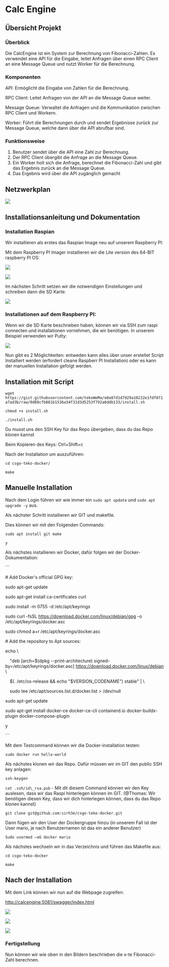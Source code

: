 ﻿# Calc Engine 

## Übersicht Projekt
### Überblick
Die CalcEngine ist ein System zur Berechnung von Fibonacci-Zahlen. Es verwendet eine API für die Eingabe, leitet Anfragen über einen RPC Client an eine Message Queue und nutzt Worker für die Berechnung.

### Komponenten
API: Ermöglicht die Eingabe von Zahlen für die Berechnung.

RPC Client: Leitet Anfragen von der API an die Message Queue weiter.

Message Queue: Verwaltet die Anfragen und die Kommunikation zwischen RPC Client und Workern.

Worker: Führt die Berechnungen durch und sendet Ergebnisse zurück zur Message Queue, welche dann über die API abrufbar sind.

### Funktionsweise
1. Benutzer sendet über die API eine Zahl zur Berechnung.
1. Der RPC Client übergibt die Anfrage an die Message Queue.
1. Ein Worker holt sich die Anfrage, berechnet die Fibonacci-Zahl und gibt das Ergebnis zurück an die Message Queue.
1. Das Ergebnis wird über die API zugänglich gemacht
## Netzwerkplan
![](Aspose.Words.1aedfa8d-cbb5-4240-995e-7ff9af560c8e.001.png)


## Installationsanleitung und Dokumentation
### Installation Raspian

Wir installieren als erstes das Raspian Image neu auf unserem Raspberry PI:

Mit dem Raspberry PI Imager installieren wir die Lite version des 64-BIT raspberry PI OS:

![](Aspose.Words.1aedfa8d-cbb5-4240-995e-7ff9af560c8e.002.png)

![](Aspose.Words.1aedfa8d-cbb5-4240-995e-7ff9af560c8e.003.png)

Im nächsten Schritt setzen wir die notwendigen Einstellungen und schreiben dann die SD Karte:


![](Aspose.Words.1aedfa8d-cbb5-4240-995e-7ff9af560c8e.004.png)
### Installationen auf dem Raspberry PI:

Wenn wir die SD Karte beschrieben haben, können wir via SSH zum raspi connecten und installationen vornehmen, die wir benötigen. In unserem Beispiel verwenden wir Putty:

![](Aspose.Words.1aedfa8d-cbb5-4240-995e-7ff9af560c8e.005.png)

Nun gibt es 2 Möglichkeiten: entweden kann alles über unser erstellet Script Installiert werden (erfordert cleane Raspberr PI Installation) oder es kann der manuellen Installation gefolgt werden.
## Installation mit Script
```wget https://gist.githubusercontent.com/tekoWeMa/e0a87d1d7929a10232e1fdf071a7ad3b/raw/0d88cfb881b1536a34f31d3d5253f792a6ddb133/install.sh ```

```chmod +x install.sh```

```./install.sh```

Du musst uns den SSH Key für das Repo übergeben, dass du das Repo klonen kannst

Beim Kopieren des Keys: Ctrl+Shift+c

Nach der Installation um auszuführen:

```cd csgo-teko-docker/```

```make```

## Manuelle Installation
Nach dem Login führen wir wie immer ein ```sudo apt update``` und  ```sudo apt upgrade -y``` aus.

Als nächster Schritt installieren wir GIT und makefile.

Dies können wir mit den Folgenden Commands:

```sudo apt install git make ```

```y```

Als nächstes installieren wir Docker, dafür folgen wir der Docker-Dokumentation:

\```

\# Add Docker's official GPG key:

sudo apt-get update

sudo apt-get install ca-certificates curl

sudo install -m 0755 -d /etc/apt/keyrings

sudo curl -fsSL https://download.docker.com/linux/debian/gpg -o /etc/apt/keyrings/docker.asc

sudo chmod a+r /etc/apt/keyrings/docker.asc



\# Add the repository to Apt sources:

echo \

`  `"deb [arch=$(dpkg --print-architecture) signed-by=/etc/apt/keyrings/docker.asc] https://download.docker.com/linux/debian \

`  `$(. /etc/os-release && echo "$VERSION\_CODENAME") stable" | \

`  `sudo tee /etc/apt/sources.list.d/docker.list > /dev/null

sudo apt-get update

sudo apt-get install docker-ce docker-ce-cli containerd.io docker-buildx-plugin docker-compose-plugin

y

\```

Mit dem Testcommand können wir die Docker-installation testen:

```sudo docker run hello-world```

Als nächstes klonen wir das Repo. Dafür müssen wir im GIT den public SSH key anlagen: 

```ssh-keygen```

```cat .ssh/id\_rsa.pub``` - Mit dit diesem Command können wir den Key auslesen, dass wir das Raspi hinterlegen können im GIT. (@Thomas: Wir benötigen diesen Key, dass wir dich hinterlegen können, dass du das Repo klonen kannst)

``` git clone git@github.com:sirh3e/csgo-teko-docker.git ```

Dann fügen wir den User der Dockergruppe hinzu (in unserem Fall ist der User mario, je nach Benutzernamen ist das ein anderer Benutzer)

```Sudo usermod –aG docker mario```

Als nächstes wechseln wir in das Verzeichnis und führen das Makefile aus:

```cd csgo-teko-docker ```

```make```
## Nach der Installation
Mit dem Link können wir nun auf die Webpage zugreifen:

<http://calcengine:5081/swagger/index.html>

![](Aspose.Words.1aedfa8d-cbb5-4240-995e-7ff9af560c8e.006.png)

![](Aspose.Words.1aedfa8d-cbb5-4240-995e-7ff9af560c8e.007.png)

![](Aspose.Words.1aedfa8d-cbb5-4240-995e-7ff9af560c8e.008.png)

### Fertigstellung

Nun können wir wie oben in den Bildern beschrieben die x-te Fibonacci-Zahl berechnen. 
